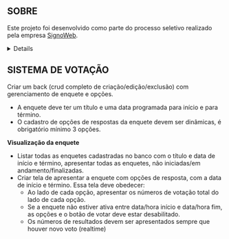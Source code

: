 ## SOBRE

Este projeto foi desenvolvido como parte do processo seletivo realizado pela empresa [SignoWeb](https://site.signoweb.com.br/).

<details>
<img src="https://i.imgur.com/gdYNZgE.png" width="800">

<img src="https://i.imgur.com/aSHb92d.png" width="800">

<img src="https://i.imgur.com/LqS6qBs.png" width="800">
</details>
  
## SISTEMA DE VOTAÇÃO

Criar um back (crud completo de criação/edição/exclusão) com gerenciamento de enquete e opções.

- A enquete deve ter um título e uma data programada para início e para término.
- O cadastro de opções de respostas da enquete devem ser dinâmicas, é obrigatório mínimo 3 opções.

**Visualização da enquete**

- Listar todas as enquetes cadastradas no banco com o título e data de início e término, apresentar todas as enquetes, não iniciadas/em andamento/finalizadas.
- Criar tela de apresentar a enquete com opções de resposta, com a data de início e término. Essa tela deve obedecer:
  - Ao lado de cada opção, apresentar os números de votação total do lado de cada opção.
  - Se a enquete não estiver ativa entre data/hora início e data/hora fim, as opções e o botão de votar deve estar desabilitado.
  - Os números de resultados devem ser apresentados sempre que houver novo voto (realtime)
